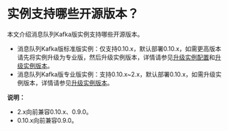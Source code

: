 # 实例支持哪些开源版本？

本文介绍消息队列Kafka版实例支持哪些开源版本。

-   消息队列Kafka版标准版实例：仅支持0.10.x，默认部署0.10.x，如需更高版本请先将实例升级为专业版，然后升级实例版本，详情请参见[升级实例配置](/cn.zh-CN/用户指南/实例/升级实例配置.md)和[升级实例版本](/cn.zh-CN/用户指南/实例/升级实例版本.md)。
-   消息队列Kafka版专业版实例：支持0.10.x~2.x，默认部署0.10.x，如需升级实例版本，详情请参见[升级实例版本](/cn.zh-CN/用户指南/实例/升级实例版本.md)。

**说明：**

-   2.x向前兼容0.10.x、0.9.0。
-   0.10.x向前兼容0.9.0。

